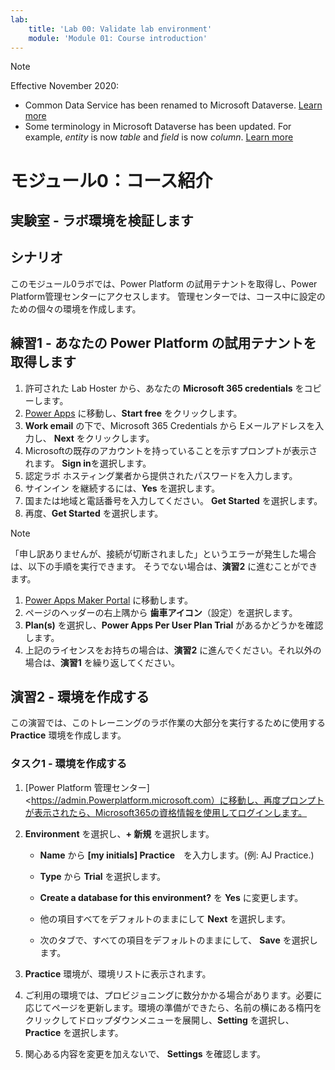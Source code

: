 ```yaml
---
lab:
    title: 'Lab 00: Validate lab environment'
    module: 'Module 01: Course introduction'
---
```



> [!NOTE]
> Effective November 2020:
> - Common Data Service has been renamed to Microsoft Dataverse. [Learn more](https://aka.ms/PAuAppBlog)
> - Some terminology in Microsoft Dataverse has been updated. For example, *entity* is now *table* and *field* is now *column*. [Learn more](https://go.microsoft.com/fwlink/?linkid=2147247)
>


モジュール0：コース紹介
=================================

## 実験室 - ラボ環境を検証します

シナリオ
--------

このモジュール0ラボでは、Power Platform の試用テナントを取得し、Power Platform管理センターにアクセスします。 管理センターでは、コース中に設定のための個々の環境を作成します。

練習1  - あなたの Power Platform の試用テナントを取得します 
------------------------------------------

1. 許可された Lab Hoster から、あなたの **Microsoft 365 credentials** をコピーします。
2. [Power Apps](https://.<powerapps.microsoft.com) に移動し、**Start free** をクリックします。
3. **Work email** の下で、Microsoft 365 Credentials から Eメールアドレスを入力し、 **Next** をクリックします。
4. Microsoftの既存のアカウントを持っていることを示すプロンプトが表示されます。 **Sign in**を選択します。
5. 認定ラボ ホスティング業者から提供されたパスワードを入力します。
6. サインイン を継続するには、**Yes** を選択します。
7. 国または地域と電話番号を入力してください。 **Get Started** を選択します。
8. 再度、**Get Started** を選択します。

> [!NOTE]
> 
> 「申し訳ありませんが、接続が切断されました」というエラーが発生した場合は、以下の手順を実行できます。 そうでない場合は、**演習2** に進むことができます。
>
> 1. [Power Apps Maker Portal](https://make.powerapps.com) に移動します。 
> 2. ページのヘッダーの右上隅から **歯車アイコン**（設定）を選択します。
> 3. **Plan(s)** を選択し、**Power Apps Per User Plan Trial** があるかどうかを確認します。 
> 4. 上記のライセンスをお持ちの場合は、**演習2** に進んでください。それ以外の場合は、**演習1** を繰り返してください。

演習2 - 環境を作成する
------------------------------------------

この演習では、このトレーニングのラボ作業の大部分を実行するために使用する　**Practice** 環境を作成します。

### タスク1 - 環境を作成する

1.  [Power Platform 管理センター]<https://admin.Powerplatform.microsoft.com）に移動し、再度プロンプトが表示されたら、Microsoft365の資格情報を使用してログインします。

2. **Environment** を選択し、**+ 新規** を選択します。

    - **Name** から **[my initials] Practice**　を入力します。(例: AJ Practice.)
    
    - **Type** から **Trial** を選択します。
    
    - **Create a database for this environment?** を **Yes** に変更します。
    
    - 他の項目すべてをデフォルトのままにして **Next** を選択します。

    - 次のタブで、すべての項目をデフォルトのままにして、 **Save** を選択します。

3. **Practice** 環境が、環境リストに表示されます。 

4. ご利用の環境では、プロビジョニングに数分かかる場合があります。必要に応じてページを更新します。環境の準備ができたら、名前の横にある楕円をクリックしてドロップダウンメニューを展開し、**Setting** を選択し、 **Practice** を選択します。

5.  関心ある内容を変更を加えないで、 **Settings** を確認します。
